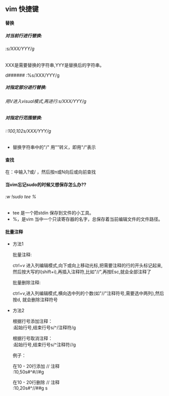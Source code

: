 ## vim 快捷键

#### 替换
##### 对当前行进行替换:
###### :s/XXX/YYY/g

XXX是需要替换的字符串,YYY是替换后的字符串。


d###### :%s/XXX/YYY/g
##### 对指定部分进行替换:
###### 用V进入visual模式,再进行:s/XXX/YYY/g
##### 对指定行范围替换:
###### ::100,102s/XXX/YYY/g
* 替换字符串中的"/" 用"\"转义，即用"\/"表示

#### 查找
在：中输入?或/ ，然后按n或N向后或向前查找

#### 当vim忘记sudo的时候又想保存怎么办??
###### :w !sudo tee %
* tee 是一个把stdin 保存到文件的小工具。
* %，是vim 当中一个只读寄存器的名字，总保存着当前编辑文件的文件路径。

#### 批量注释
* 方法1  

    批量注释:  
    
    ctrl+v 进入列编辑模式,向下或向上移动光标,把需要注释的行的开头标记起来,然后按大写的I(shift+i),再插入注释符,比如"//",再按Esc,就会全部注释了  
        批量删除注释:  
        ctrl+v,进入列编辑模式,横向选中列的个数(如"//"注释符号,需要选中两列),然后按d, 就会删除注释符号    

* 方法2 

  根据行号添加注释：   :起始行号,结束行号s/^/注释符/g  
    根据行号取消注释：   :起始行号,结束行号s/^注释符//g  
  例子：   
    在10 - 20行添加 // 注释    :10,50s#^#//#g  
      在10 - 20行删除 // 注释    :10,20s#^//##g  s